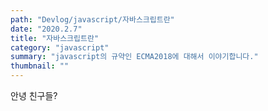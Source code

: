 ```yaml
---
path: "Devlog/javascript/자바스크립트란"
date: "2020.2.7"
title: "자바스크립트란"
category: "javascript"
summary: "javascript의 규약인 ECMA2018에 대해서 이야기합니다."
thumbnail: ""
---
```


안녕 친구들?